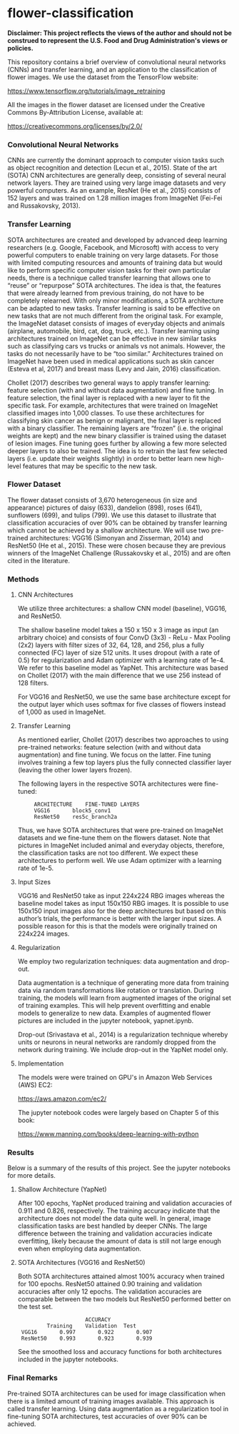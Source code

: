 # flower-classification

**Disclaimer: This project reflects the views of the author and should not be construed to represent the U.S. Food and Drug Administration's views or policies.**

This repository contains a brief overview of convolutional neural networks (CNNs) and transfer learning, and an application to the classification of flower images. We use the dataset from the TensorFlow website:   

https://www.tensorflow.org/tutorials/image_retraining

All the images in the flower dataset are licensed under the Creative Commons By-Attribution License, available at:

https://creativecommons.org/licenses/by/2.0/

### Convolutional Neural Networks

CNNs are currently the dominant approach to computer vision tasks such as object recognition and detection (Lecun et al., 2015).  State of the art (SOTA) CNN architectures are generally deep, consisting of several neural network layers.  They are trained using very large image datasets and very powerful computers.  As an example, ResNet (He et al., 2015) consists of 152 layers and was trained on 1.28 million images from ImageNet (Fei-Fei and Russakovsky, 2013).

### Transfer Learning

SOTA architectures are created and developed by advanced deep learning researchers (e.g. Google, Facebook, and Microsoft) with access to very powerful computers to enable training on very large datasets.  For those with limited computing resources and amounts of training data but would like to perform specific computer vision tasks for their own particular needs, there is a technique called transfer learning that allows one to “reuse” or “repurpose” SOTA architectures.  The idea is that, the features that were already learned from previous training, do not have to be completely relearned.  With only minor modifications, a SOTA architecture can be adapted to new tasks.  Transfer learning is said to be effective on new tasks that are not much different from the original task.  For example, the ImageNet dataset consists of images of everyday objects and animals (airplane, automobile, bird, cat, dog, truck, etc.).  Transfer learning using architectures trained on ImageNet can be effective in new similar tasks such as classifying cars vs trucks or animals vs not animals.  However, the tasks do not necessarily have to be “too similar.” Architectures trained on ImageNet have been used in medical applications such as skin cancer (Esteva et al, 2017) and breast mass (Levy and Jain, 2016) classification. 

Chollet (2017) describes two general ways to apply transfer learning: feature selection (with and without data augmentation) and fine tuning.  In feature selection, the final layer is replaced with a new layer to fit the specific task.  For example, architectures that were trained on ImageNet classified images into 1,000 classes.  To use these architectures for classifying skin cancer as benign or malignant, the final layer is replaced with a binary classifier.  The remaining layers are “frozen” (i.e. the original weights are kept) and the new binary classifier is trained using the dataset of lesion images.  Fine tuning goes further by allowing a few more selected deeper layers to also be trained.  The idea is to retrain the last few selected layers (i.e. update their weights slightly) in order to better learn new high-level features that may be specific to the new task. 

### Flower Dataset

The flower dataset consists of 3,670 heterogeneous (in size and appearance) pictures of daisy (633), dandelion (898), roses (641), sunflowers (699), and tulips (799).  We use this dataset to illustrate that classification accuracies of over 90% can be obtained by transfer learning which cannot be achieved by a shallow architecture.  We will use two pre-trained architectures: VGG16 (Simonyan and Zisserman, 2014) and ResNet50 (He et al., 2015).  These were chosen because they are previous winners of the ImageNet Challenge (Russakovsky et al., 2015) and are often cited in the literature. 

### Methods

1. CNN Architectures

	We utilize three architectures: a shallow CNN model (baseline), VGG16, and ResNet50.  

	The shallow baseline model takes a 150 x 150 x 3 image as input (an arbitrary choice) and consists of four ConvD (3x3) - ReLu - Max Pooling (2x2) layers with filter sizes of 32, 64, 128, and 256, plus a fully connected (FC) layer of size 512 units.  It uses dropout (with a rate of 0.5) for regularization and Adam optimizer with a learning rate of 1e-4.  We 	refer to this baseline model as YapNet.  This architecture was based on Chollet (2017) with the main difference that we use 256 instead of 128 	filters.  

	For VGG16 and ResNet50, we use the same base architecture except for the output layer which uses softmax for five classes of flowers instead of 1,000 as used in ImageNet.      

2. Transfer Learning

	As mentioned earlier, Chollet (2017) describes two approaches to using pre-trained networks: feature selection (with and without data augmentation) and fine tuning.  We focus on the latter.  Fine tuning involves training a few top layers plus the fully connected classifier layer (leaving the other lower layers frozen).  

	The following layers in the respective SOTA architectures were fine-tuned:
	
			ARCHITECTURE	FINE-TUNED LAYERS
			VGG16		block5_conv1
			ResNet50	res5c_branch2a

	Thus, we have SOTA architectures that were pre-trained on ImageNet datasets and we fine-tune them on the flowers dataset.  Note that pictures in ImageNet included animal and everyday objects, therefore, the classification tasks are not too different.  We expect these architectures to perform well. We use Adam optimizer with a learning rate of 1e-5. 

3. Input Sizes

	VGG16 and ResNet50 take as input 224x224 RBG images whereas the baseline model takes as input 150x150 RBG images.  It is possible to use 150x150 input images also for the deep architectures but based on this author’s trials, the performance is better with the larger input sizes.  A possible reason for this is that the models were originally trained on 224x224 	images. 

4. Regularization

	We employ two regularization techniques: data augmentation and drop-out.
	
	Data augmentation is a technique of generating more data from training data via random transformations like rotation or translation.  During training, the models will learn from augmented images of the original set of training examples.  This will help prevent overfitting and enable models to generalize to new data.  Examples of augmented flower pictures are  	included in the jupyter notebook, yapnet.ipynb. 
	
	Drop-out (Srivastava et al., 2014) is a regularization technique whereby units or neurons in neural networks are randomly dropped from the network during training.  We include drop-out in the YapNet model only.  

5. Implementation

	The models were were trained on GPU's in Amazon Web Services (AWS) EC2: 
	
	https://aws.amazon.com/ec2/
	
	The jupyter notebook codes were largely based on Chapter 5 of this book:

	https://www.manning.com/books/deep-learning-with-python
	
### Results

Below is a summary of the results of this project.  See the jupyter notebooks for more details.

1. Shallow Architecture (YapNet)

	After 100 epochs, YapNet produced training and validation accuracies of 0.911 and 0.826, respectively.  The training accuracy indicate that the architecture does not model the data quite well.  In general, image classification tasks are best handled by deeper CNNs.  The large difference between the training and validation accuracies indicate overfitting, likely 	because the amount of data is still not large enough even when employing data augmentation.  

2. SOTA Architectures (VGG16 and ResNet50)

	Both SOTA architectures attained almost 100% accuracy when trained for 100 epochs.  ResNet50 attained 0.90 training and validation accuracies after only 12 epochs.  The validation accuracies are comparable between the two models but ResNet50 performed better on the test set.

     						ACCURACY
				Training	Validation	Test
		VGG16		0.997		0.922		0.907
		ResNet50	0.993		0.923		0.939

   See the smoothed loss and accuracy functions for both architectures included in the jupyter notebooks.  

### Final Remarks

Pre-trained SOTA architectures can be used for image classification when there is a limited amount of training images available. This approach is called transfer learning.  Using data augmentation as a regularization tool in fine-tuning SOTA architectures, test accuracies of over 90% can be achieved. 
